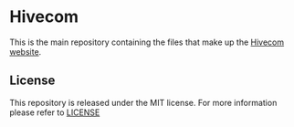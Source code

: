 # Hivecom #

This is the main repository containing the files that make up the [Hivecom website](http://hivecom.net).

## License ##

This repository is released under the MIT license. For more information please refer to [LICENSE](https://github.com/Catlinman/hivecom.net/blob/master/LICENSE)
